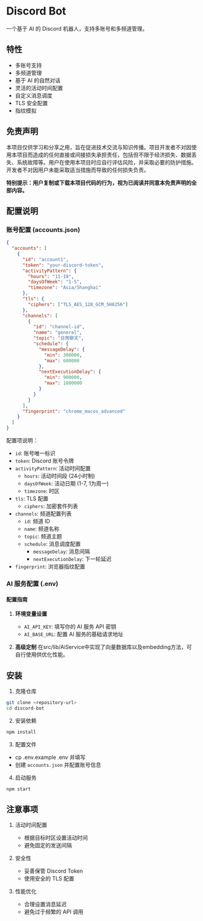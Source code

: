 # Discord Bot

一个基于 AI 的 Discord 机器人，支持多账号和多频道管理。

## 特性

- 多账号支持
- 多频道管理
- 基于 AI 的自然对话
- 灵活的活动时间配置
- 自定义消息调度
- TLS 安全配置
- 指纹模拟

## 免责声明
本项目仅供学习和分享之用，旨在促进技术交流与知识传播。项目开发者不对因使用本项目而造成的任何直接或间接损失承担责任，包括但不限于经济损失、数据丢失、系统故障等。用户在使用本项目时应自行评估风险，并采取必要的防护措施。开发者不对因用户未能采取适当措施而导致的任何损失负责。

**特别提示：用户复制或下载本项目代码的行为，视为已阅读并同意本免责声明的全部内容。**

## 配置说明

### 账号配置 (accounts.json)

```json
{
  "accounts": [
    {
      "id": "account1",
      "token": "your-discord-token",
      "activityPattern": {
        "hours": "11-19",
        "daysOfWeek": "1-5",
        "timezone": "Asia/Shanghai"
      },
      "tls": {
        "ciphers": ["TLS_AES_128_GCM_SHA256"]
      },
      "channels": [
        {
          "id": "channel-id",
          "name": "general",
          "topic": "日常聊天",
          "schedule": {
            "messageDelay": {
              "min": 300000,
              "max": 600000
            },
            "nextExecutionDelay": {
              "min": 900000,
              "max": 1800000
            }
          }
        }
      ],
      "fingerprint": "chrome_macos_advanced"
    }
  ]
}
```

配置项说明：
- `id`: 账号唯一标识
- `token`: Discord 账号令牌
- `activityPattern`: 活动时间配置
  - `hours`: 活动时间段 (24小时制)
  - `daysOfWeek`: 活动日期 (1-7, 1为周一)
  - `timezone`: 时区
- `tls`: TLS 配置
  - `ciphers`: 加密套件列表
- `channels`: 频道配置列表
  - `id`: 频道 ID
  - `name`: 频道名称
  - `topic`: 频道主题
  - `schedule`: 消息调度配置
    - `messageDelay`: 消息间隔
    - `nextExecutionDelay`: 下一轮延迟
- `fingerprint`: 浏览器指纹配置

### AI 服务配置 (.env)

#### 配置指南

1. **环境变量设置**
   - `AI_API_KEY`: 填写你的 AI 服务 API 密钥
   - `AI_BASE_URL`: 配置 AI 服务的基础请求地址

3. **高级定制**
在src/lib/AiService中实现了向量数据库以及embedding方法，可自行使用供优化性能。 


## 安装

1. 克隆仓库
```bash
git clone <repository-url>
cd discord-bot
```

2. 安装依赖
```bash
npm install
```

3. 配置文件
- cp .env.example .env 并填写
- 创建 `accounts.json` 并配置账号信息

4. 启动服务
```bash
npm start
```

## 注意事项

1. 活动时间配置
   - 根据目标时区设置活动时间
   - 避免固定的发送间隔

2. 安全性
   - 妥善保管 Discord Token
   - 使用安全的 TLS 配置

3. 性能优化
   - 合理设置消息延迟
   - 避免过于频繁的 API 调用



